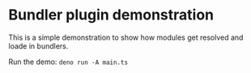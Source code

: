 # Bundler plugin demonstration

This is a simple demonstration to show how modules get resolved and loade in bundlers.

Run the demo: `deno run -A main.ts`
